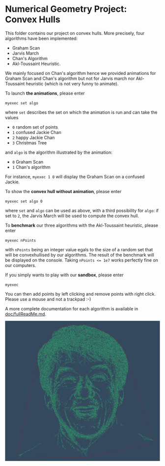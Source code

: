 Numerical Geometry Project: Convex Hulls
========================================

This folder contains our project on convex hulls.
More precisely, four algorithms have been implemented:
 * Graham Scan
 * Jarvis March
 * Chan's Algorithm
 * Akl-Toussaint Heuristic.
 
We mainly focused on Chan's algorithm hence we provided animations for Graham Scan and Chan's algorithm but not for Jarvis march nor Akl-Toussaint heuristic (which is not very funny to animate).

To launch **the animations**, please enter 

`myexec set algo`

where `set` describes the set on which the animation is run and can take the values
 * `0` random set of points
 * `1` confused Jackie Chan
 * `2` happy Jackie Chan
 * `3` Christmas Tree 
 
and `algo` is the algorithm illustrated by the animation:
 * `0` Graham Scan
 * `1` Chan's algorithm
 
 For instance, `myexec 1 0` will display the Graham Scan on a confused Jackie.
 
 To show the **convex hull without animation**, please enter 
 
 `myexec set algo 0`
 
 where `set` and `algo` can be used as above, with a third possibility for `algo`: if set to `2`, the Jarvis March will be used to compute the convex hull.
 
To **benchmark** our three algorithms with the Akl-Toussaint heuristic, please enter

`myexec nPoints`

with `nPoints` being an integer value egals to the size of a random set that will be convexhullised by our algorithms. The result of the benchmark will be displayed on the console. Taking `nPoints <= 1e7` works perfectly fine on our computers.

If you simply wants to play with our **sandbox**, please enter

`myexec`

You can then add points by left clicking and remove points with right click. Please use a mouse and not a trackpad :-)


A more complete documentation for each algorithm is available in [doc/fullReadMe.md](doc/fullReadMe.md).

![](doc/chan.jpg)


<!--
It should contain:
 * this file (**README.md**)
 * the description of the structure of the program in **CMakeLists.txt**
 * a **src** directory containing the the source code of your program
 * a **doc** directory containing more documentation
 * a **deps** directory containing the BOV library

See [doc/COMPILING.md](doc/COMPILING.md) for a step by step tutorial
on how to build the program.

See [doc/tutorial.md](doc/tutorial.md) for a step by step tutorial on
how to use the BOV library.

See [deps/BOV/include/BOV.h](deps/BOV/include/BOV.h)
for help on the BOV library functions.

See [deps/BOV/examples/](deps/BOV/examples/) for more
examples using the BOV library

-->
